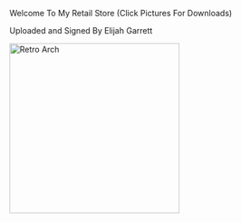 <p>Welcome To My Retail Store (Click Pictures For Downloads)</p>

<p>Uploaded and Signed By Elijah Garrett</p>

<p><a href="ms-windows-store://pdp/?productid=9MVJNVL7KK9N"><img alt="Retro Arch" src="https://w7.pngwing.com/pngs/668/723/png-transparent-computer-icons-others-aim-computer-icons-crosshair.png" style="height:300px; width:300px" /></a></p>
